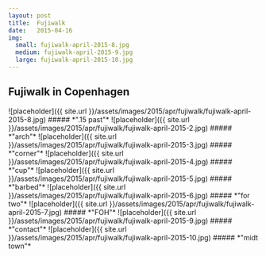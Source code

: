 ```yaml
---
layout: post
title:  Fujiwalk
date:   2015-04-16
img:
  small: fujiwalk-april-2015-8.jpg
  medium: fujiwalk-april-2015-9.jpg
  large: fujiwalk-april-2015-10.jpg
---
```


## Fujiwalk in Copenhagen

  <div class="blog-images">
![placeholder]({{ site.url }}/assets/images/2015/apr/fujiwalk/fujiwalk-april-2015-8.jpg)
##### *".15 past"*
![placeholder]({{ site.url }}/assets/images/2015/apr/fujiwalk/fujiwalk-april-2015-2.jpg)
##### *"arch"*
![placeholder]({{ site.url }}/assets/images/2015/apr/fujiwalk/fujiwalk-april-2015-3.jpg)
##### *"corner"*
![placeholder]({{ site.url }}/assets/images/2015/apr/fujiwalk/fujiwalk-april-2015-4.jpg)
##### *"cup"*
![placeholder]({{ site.url }}/assets/images/2015/apr/fujiwalk/fujiwalk-april-2015-5.jpg)
##### *"barbed"*
![placeholder]({{ site.url }}/assets/images/2015/apr/fujiwalk/fujiwalk-april-2015-6.jpg)
##### *"for two"*
![placeholder]({{ site.url }}/assets/images/2015/apr/fujiwalk/fujiwalk-april-2015-7.jpg)
##### *"FOH"*
![placeholder]({{ site.url }}/assets/images/2015/apr/fujiwalk/fujiwalk-april-2015-9.jpg)
##### *"contact"*
![placeholder]({{ site.url }}/assets/images/2015/apr/fujiwalk/fujiwalk-april-2015-10.jpg)
##### *"midt town"*
  </div>